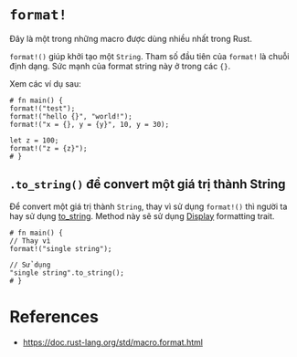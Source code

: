 # `format!`

Đây là một trong những macro được dùng nhiều nhất trong Rust.

`format!()` giúp khởi tạo một `String`. Tham số đầu tiên của `format!` là chuỗi định dạng. 
Sức mạnh của format string này ở trong các `{}`.

Xem các ví dụ sau:

```rust,editable
# fn main() {
format!("test");
format!("hello {}", "world!");
format!("x = {}, y = {y}", 10, y = 30);

let z = 100;
format!("z = {z}");
# }
```

## `.to_string()` để convert một giá trị thành String

Để convert một giá trị thành `String`, thay vì sử dụng `format!()` thì người ta hay sử dụng 
[to_string](https://doc.rust-lang.org/std/string/trait.ToString.html). 
Method này sẽ sử dụng [Display](https://doc.rust-lang.org/std/fmt/trait.Display.html) formatting trait.

```rust,editable
# fn main() {
// Thay vì
format!("single string");

// Sử dụng
"single string".to_string();
# }
```

# References

- https://doc.rust-lang.org/std/macro.format.html
